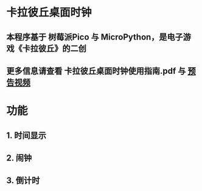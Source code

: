 # 卡拉彼丘桌面时钟
## 本程序基于 树莓派Pico 与 MicroPython，是电子游戏《卡拉彼丘》的二创
## 更多信息请查看 **卡拉彼丘桌面时钟使用指南.pdf** 与 [预告视频](https://www.bilibili.com/video/BV1y8UmYBEPm/)

# 功能
## 1. 时间显示
## 2. 闹钟
## 3. 倒计时
